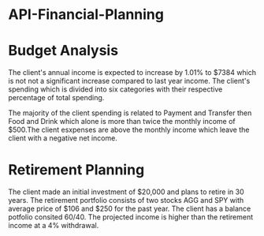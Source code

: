 # API-Financial-Planning

# Budget Analysis



The client's annual income is expected to increase by 1.01% to $7384 which is not not a significant increase compared to last year income. The client's spending which is divided into six categories with their respective percentage of total spending.

The majority of the client spending is related to Payment and Transfer then Food and Drink which alone is more than twice the monthly income of $500.The client esxpenses are above the monthly income which leave the client with a negative net income.

# Retirement Planning

The client made an initial investment of $20,000 and plans to retire in 30 years. The retirement portfolio consists of two stocks AGG and SPY with average price of $106 and $250 for the past year. The client has a balance potfolio consited 60/40. The projected income is higher than the retirement income at a 4% withdrawal.